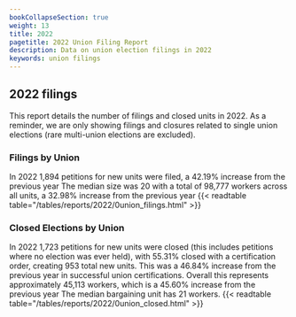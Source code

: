```yaml
---
bookCollapseSection: true
weight: 13
title: 2022
pagetitle: 2022 Union Filing Report
description: Data on union election filings in 2022
keywords: union filings
---
```


## 2022 filings

This report details the number of filings and closed units in 2022. As a reminder, we are only showing filings and closures related to single union elections (rare multi-union elections are excluded).

### Filings by Union
In 2022 1,894 petitions for new units were filed, a 42.19% increase from the previous year The median size was 20 with a total of 98,777 workers across all units, a 32.98% increase from the previous year
{{< readtable table="/tables/reports/2022/0union_filings.html" >}}

### Closed Elections by Union
In 2022 1,723 petitions for new units were closed (this includes petitions where no election was ever held), with 55.31% closed with a certification order, creating 953 total new units. This was a 46.84% increase from the previous year in successful union certifications. Overall this represents approximately 45,113 workers, which is a 45.60% increase from the previous year The median bargaining unit has 21 workers.
{{< readtable table="/tables/reports/2022/0union_closed.html" >}}
